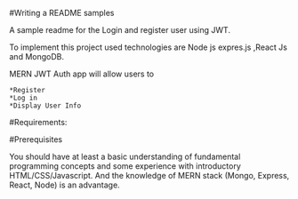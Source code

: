 #Writing a README samples

A sample readme for the Login and register user using JWT.


To implement this project used technologies are Node js expres.js ,React Js and MongoDB.

MERN JWT Auth app will allow users to

    *Register
    *Log in
    *Display User Info
 #Requirements:
 
 #Prerequisites

You should have at least a basic understanding of fundamental programming concepts and some experience with introductory HTML/CSS/Javascript. And the knowledge of MERN stack (Mongo, Express, React, Node) is an advantage.
